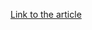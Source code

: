 [Link to the article](https://www.malwarebytes.com/blog/uncategorized/2024/03/tax-scammer-goes-after-small-business-owners-and-self-employed-people)
